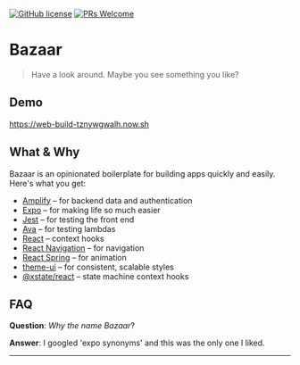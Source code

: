 [![GitHub license](https://img.shields.io/github/license/Naereen/StrapDown.js.svg)](https://github.com/Naereen/StrapDown.js/blob/master/LICENSE)
[![PRs Welcome](https://img.shields.io/badge/PRs-welcome-brightgreen.svg?style=flat-square)](http://makeapullrequest.com)

# Bazaar

> Have a look around. Maybe you see something you like?

## Demo

https://web-build-tznywgwalh.now.sh

## What & Why

Bazaar is an opinionated boilerplate for building apps quickly and easily. Here's what you get:

  * [Amplify](https://github.com/aws-amplify/amplify-js) &ndash; for backend data and authentication
  * [Expo](https://github.com/expo/expo) &ndash; for making life so much easier
  * [Jest](https://github.com/facebook/jest) &ndash; for testing the front end
  * [Ava](https://github.com/avajs/ava) &ndash; for testing lambdas
  * [React](https://github.com/facebook/react) &ndash; context hooks
  * [React Navigation](https://reactnavigation.org) &ndash; for navigation
  * [React Spring](https://github.com/react-spring/react-spring) &ndash; for animation
  * [theme-ui](https://github.com/system-ui/theme-ui) &ndash; for consistent, scalable styles
  * [@xstate/react](https://github.com/davidkpiano/xstate) &ndash; state machine context hooks

## FAQ

**Question**: *Why the name Bazaar*?

**Answer**: I googled 'expo synonyms' and this was the only one I liked. 

---
